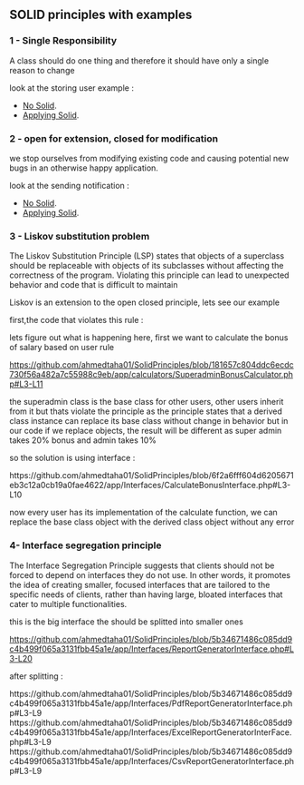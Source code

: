 ## SOLID principles with examples
<h3>1 - Single Responsibility </h3> 
<p>A class should do one thing and therefore it should have only a single reason to change </p>
<p>look at the storing user example : </p>

- [No Solid](https://github.com/ahmedtaha01/SolidPrinciples/blob/master/app/Http/Controllers/UserController.php).
- [Applying Solid](https://github.com/ahmedtaha01/SolidPrinciples/blob/master/app/Http/Controllers/SolidUserController.php).

<h3>2 - open for extension, closed for modification </h3> 
<p>we stop ourselves from modifying existing code and causing potential new bugs in an otherwise happy application.</p>
<p>look at the sending notification : </p>

- [No Solid](https://github.com/ahmedtaha01/SolidPrinciples/blob/master/app/Http/Controllers/UserController.php).
- [Applying Solid](https://github.com/ahmedtaha01/SolidPrinciples/blob/master/app/Http/Controllers/SolidUserController.php).

<h3>3 - Liskov substitution problem </h3> 
<p>The Liskov Substitution Principle (LSP) states that objects of a superclass should be replaceable with objects of its subclasses without affecting the correctness of the program. Violating this principle can lead to unexpected behavior and code that is difficult to maintain</p>
<p>Liskov is an extension to the open closed principle, lets see our example</p>
<p>first,the code that violates this rule : </p>
<p>lets figure out what is happening here, first we want to calculate the bonus of salary based on user rule</p>

https://github.com/ahmedtaha01/SolidPrinciples/blob/181657c804ddc6ecdc730f56a482a7c55988c9eb/app/calculators/SuperadminBonusCalculator.php#L3-L11

<p> the superadmin class is the base class for other users, other users inherit from it but thats violate the principle as the principle states that a derived class instance can replace its base class without change in behavior but in our code if we replace objects, the result will be different as super admin takes 20% bonus and admin takes 10%
<p/>
<p>so the solution is using interface :</p>
https://github.com/ahmedtaha01/SolidPrinciples/blob/6f2a6fff604d6205671eb3c12a0cb19a0fae4622/app/Interfaces/CalculateBonusInterface.php#L3-L10
<p>now every user has its implementation of the calculate function, we can replace the base class object with the derived class object without any error</p>

<h3>4- Interface segregation principle </h3> 
<p>The Interface Segregation Principle suggests that clients should not be forced to depend on interfaces they do not use. In other words, it promotes the idea of creating smaller, focused interfaces that are tailored to the specific needs of clients, rather than having large, bloated interfaces that cater to multiple functionalities.</p>

<p>this is the big interface the should be splitted into smaller ones</p>

https://github.com/ahmedtaha01/SolidPrinciples/blob/5b34671486c085dd9c4b499f065a3131fbb45a1e/app/Interfaces/ReportGeneratorInterface.php#L3-L20

<p>after splitting :</p>
https://github.com/ahmedtaha01/SolidPrinciples/blob/5b34671486c085dd9c4b499f065a3131fbb45a1e/app/Interfaces/PdfReportGeneratorInterface.php#L3-L9
https://github.com/ahmedtaha01/SolidPrinciples/blob/5b34671486c085dd9c4b499f065a3131fbb45a1e/app/Interfaces/ExcelReportGeneratorInterFace.php#L3-L9
https://github.com/ahmedtaha01/SolidPrinciples/blob/5b34671486c085dd9c4b499f065a3131fbb45a1e/app/Interfaces/CsvReportGeneratorInterface.php#L3-L9
